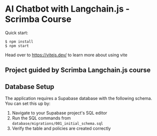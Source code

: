 # AI Chatbot with Langchain.js - Scrimba Course

Quick start:

```
$ npm install
$ npm start
````

Head over to https://vitejs.dev/ to learn more about using vite

## Project guided by Scrimba Langchain.js course

## Database Setup

The application requires a Supabase database with the following schema. You can set this up by:

1. Navigate to your Supabase project's SQL editor
2. Run the SQL commands from `database/migrations/001_initial_schema.sql`
3. Verify the table and policies are created correctly
